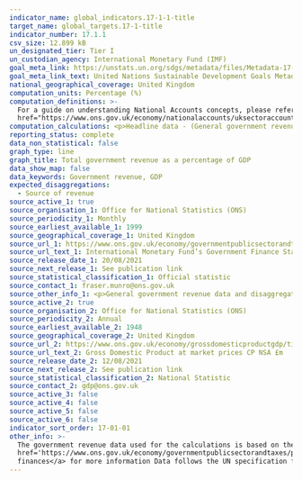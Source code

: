 ```yaml
---
indicator_name: global_indicators.17-1-1-title
target_name: global_targets.17-1-title
indicator_number: 17.1.1
csv_size: 12.899 kB
un_designated_tier: Tier I
un_custodian_agency: International Monetary Fund (IMF)
goal_meta_link: https://unstats.un.org/sdgs/metadata/files/Metadata-17-01-01.pdf
goal_meta_link_text: United Nations Sustainable Development Goals Metadata (PDF 469 KB)
national_geographical_coverage: United Kingdom
computation_units: Percentage (%)
computation_definitions: >-
  For a guide on understanding National Accounts concepts, please refer to <a href="https://unstats.un.org/unsd/nationalaccount/docs/sna2008.pdf">System of National Accounts 2008</a> and <a
  href="https://www.ons.gov.uk/economy/nationalaccounts/uksectoraccounts/methodologies/aguidetotheuknationalaccountsmarch2020">A guide to UK National Accounts March 2020<a/>
computation_calculations: <p>Headline data - (General government revenue / GDP) * 100</p><p>Disaggregated data -  (Revenue source/ GDP) * 100</p>
reporting_status: complete
data_non_statistical: false
graph_type: line
graph_title: Total government revenue as a percentage of GDP
data_show_map: false
data_keywords: Government revenue, GDP
expected_disaggregations:
  - Source of revenue
source_active_1: true
source_organisation_1: Office for National Statistics (ONS)
source_periodicity_1: Monthly
source_earliest_available_1: 1999
source_geographical_coverage_1: United Kingdom
source_url_1: https://www.ons.gov.uk/economy/governmentpublicsectorandtaxes/publicsectorfinance/datasets/internationalmonetaryfundsgovernmentfinancestatisticsframeworkinthepublicsectorfinancesappendixe
source_url_text_1: International Monetary Fund’s Government Finance Statistics framework in the public sector finances - Appendix E
source_release_date_1: 20/08/2021
source_next_release_1: See publication link
source_statistical_classification_1: Official statistic
source_contact_1: fraser.munro@ons.gov.uk 
source_other_info_1: <p>General government revenue data and disaggregations are acquired from tab SO-GG, Code 1 Revenue.</p><p>The original source is published monthly, but this indicator is updated annually.</p>
source_active_2: true
source_organisation_2: Office for National Statistics (ONS)
source_periodicity_2: Annual
source_earliest_available_2: 1948
source_geographical_coverage_2: United Kingdom
source_url_2: https://www.ons.gov.uk/economy/grossdomesticproductgdp/timeseries/bktl/pn2?referrer=search&searchTerm=bktl
source_url_text_2: Gross Domestic Product at market prices CP NSA £m
source_release_date_2: 12/08/2021
source_next_release_2: See publication link
source_statistical_classification_2: National Statistic
source_contact_2: gdp@ons.gov.uk
source_active_3: false
source_active_4: false
source_active_5: false
source_active_6: false
indicator_sort_order: 17-01-01
other_info: >-
  The government revenue data used for the calculations is based on the IMF’s Government Finance Statistics Manual 2014 (GFSM). See the <a
  href='https://www.ons.gov.uk/economy/governmentpublicsectorandtaxes/publicsectorfinance/methodologies/internationalmonetaryfundsgovernmentfinancestatisticsframeworkinthepublicsectorfinances'>International Monetary Fund's Government Finance Statistics framework in the public sector
  finances</a> for more information Data follows the UN specification for this indicator. This indicator has been identified in collaboration with topic experts.
---
```

